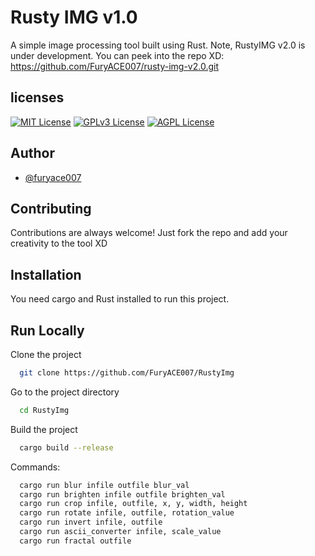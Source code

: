 
# Rusty IMG v1.0

A simple image processing tool built using Rust.
Note, RustyIMG v2.0 is under development. You can peek into the repo XD: https://github.com/FuryACE007/rusty-img-v2.0.git

## licenses

[![MIT License](https://img.shields.io/badge/License-MIT-green.svg)](https://choosealicense.com/licenses/mit/)
[![GPLv3 License](https://img.shields.io/badge/License-GPL%20v3-yellow.svg)](https://opensource.org/licenses/)
[![AGPL License](https://img.shields.io/badge/license-AGPL-blue.svg)](http://www.gnu.org/licenses/agpl-3.0)


## Author

- [@furyace007](https://github.com/FuryACE007)


## Contributing

Contributions are always welcome!
Just fork the repo and add your creativity to the tool XD


## Installation

You need cargo and Rust installed to run this project.

    
## Run Locally

Clone the project

```bash
  git clone https://github.com/FuryACE007/RustyImg
```

Go to the project directory

```bash
  cd RustyImg
```

Build the project

```bash
  cargo build --release
```

Commands:

```bash
  cargo run blur infile outfile blur_val
  cargo run brighten infile outfile brighten_val
  cargo run crop infile, outfile, x, y, width, height
  cargo run rotate infile, outfile, rotation_value
  cargo run invert infile, outfile
  cargo run ascii_converter infile, scale_value
  cargo run fractal outfile
```

